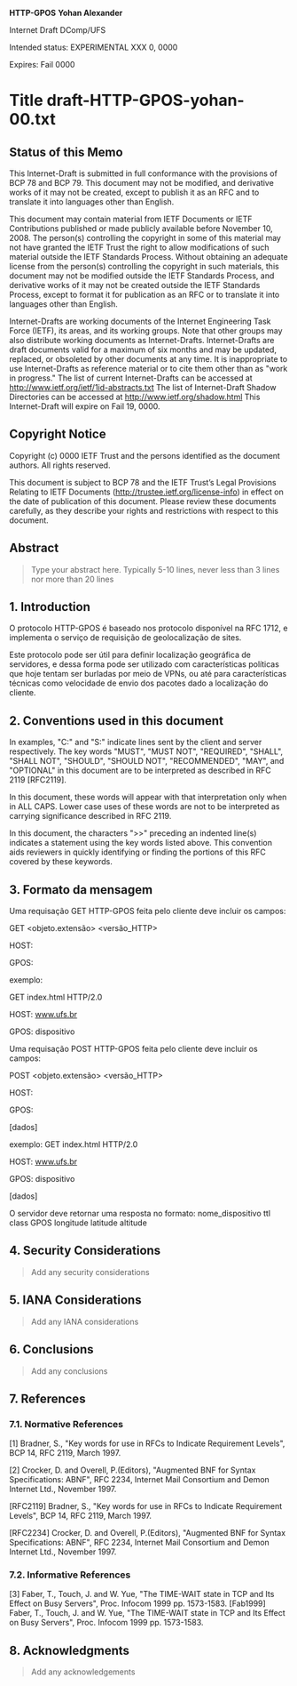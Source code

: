 **HTTP-GPOS**  **Yohan Alexander**

Internet Draft         DComp/UFS

Intended status: EXPERIMENTAL         XXX 0, 0000

Expires: Fail 0000



# Title draft-HTTP-GPOS-yohan-00.txt


## Status of this Memo

This Internet-Draft is submitted in full conformance with the provisions of BCP 78 and BCP 79.
This document may not be modified, and derivative works of it may not be created, except to publish
it as an RFC and to translate it into languages other than English.

This document may contain material from IETF Documents or IETF Contributions published or made publicly
available before November 10, 2008. The person(s) controlling the copyright in some of this material may
not have granted the IETF Trust the right to allow modifications of such material outside the IETF Standards Process.
Without obtaining an adequate license from the person(s) controlling the copyright in such materials, this document may
not be modified outside the IETF Standards Process, and derivative works of it may not be created outside the IETF
Standards Process, except to format it for publication as an RFC or to translate it into languages other than English.

Internet-Drafts are working documents of the Internet Engineering Task Force (IETF), its areas, and its working groups.
Note that other groups may also distribute working documents as Internet-Drafts.
Internet-Drafts are draft documents valid for a maximum of six months and may be updated, replaced,
or obsoleted by other documents at any time.  It is inappropriate to use Internet-Drafts as reference material or to cite
them other than as "work in progress."
The list of current Internet-Drafts can be accessed at http://www.ietf.org/ietf/1id-abstracts.txt
The list of Internet-Draft Shadow Directories can be accessed at http://www.ietf.org/shadow.html
This Internet-Draft will expire on Fail 19, 0000.

## Copyright Notice
Copyright (c) 0000 IETF Trust and the persons identified as the document authors. All rights reserved.

This document is subject to BCP 78 and the IETF Trust’s Legal Provisions Relating to IETF Documents
(http://trustee.ietf.org/license-info) in effect on the date of publication of this document. Please
review these documents carefully, as they describe your rights and restrictions with respect to this document.

## Abstract
> Type your abstract here. Typically 5-10 lines, never less than 3 lines nor more than 20 lines


## 1. Introduction
O protocolo HTTP-GPOS é baseado nos protocolo disponível na RFC 1712, e implementa o serviço de requisição de geolocalização de sites.

Este protocolo pode ser útil para definir localização geográfica de servidores, e dessa forma pode ser utilizado com características políticas que hoje tentam ser burladas por meio de VPNs, ou até para características técnicas como velocidade de envio dos pacotes dado a localização do cliente.

## 2. Conventions used in this document
In examples, "C:" and "S:" indicate lines sent by the client and server respectively.
The key words "MUST", "MUST NOT", "REQUIRED", "SHALL", "SHALL NOT", "SHOULD", "SHOULD NOT", "RECOMMENDED", "MAY", and "OPTIONAL" in this document are to be interpreted as described in RFC 2119 [RFC2119].

In this document, these words will appear with that interpretation   only when in ALL CAPS. Lower case uses of these words are not to be    interpreted as carrying significance described in RFC 2119.

In this document, the characters ">>" preceding an indented line(s)   indicates a statement using the key words listed above. This convention aids reviewers in quickly identifying or finding the portions of this RFC covered by these keywords.


## 3. Formato da mensagem

Uma requisação GET HTTP-GPOS feita pelo cliente deve incluir os campos:

GET <objeto.extensão> <versão_HTTP>

HOST:

GPOS:

exemplo:

GET index.html HTTP/2.0

HOST: www.ufs.br

GPOS: dispositivo

Uma requisação POST HTTP-GPOS feita pelo cliente deve incluir os campos:

POST <objeto.extensão> <versão_HTTP>

HOST:

GPOS:

[dados]

exemplo:
GET index.html HTTP/2.0

HOST: www.ufs.br

GPOS: dispositivo

[dados]

O servidor deve retornar uma resposta no formato: nome_dispositivo ttl class GPOS longitude latitude altitude

## 4. Security Considerations

>Add any security considerations

## 5. IANA Considerations

>Add any IANA considerations

## 6. Conclusions
> Add any conclusions

## 7. References

### 7.1. Normative References

[1]     Bradner, S., "Key words for use in RFCs to Indicate Requirement Levels", BCP 14, RFC 2119, March 1997.

[2]     Crocker, D. and Overell, P.(Editors), "Augmented BNF for Syntax Specifications: ABNF", RFC 2234, Internet Mail Consortium and
Demon Internet Ltd., November 1997.

[RFC2119]       Bradner, S., "Key words for use in RFCs to Indicate Requirement Levels", BCP 14, RFC 2119, March 1997.

[RFC2234]       Crocker, D. and Overell, P.(Editors), "Augmented BNF for Syntax Specifications: ABNF", RFC 2234, Internet Mail
Consortium and Demon Internet Ltd., November 1997.

### 7.2. Informative References

[3]     Faber, T., Touch, J. and W. Yue, "The TIME-WAIT state in TCP and Its Effect on Busy Servers", Proc. Infocom 1999 pp. 1573-1583.
[Fab1999]       Faber, T., Touch, J. and W. Yue, "The TIME-WAIT state in TCP and Its Effect on Busy Servers", Proc. Infocom 1999
pp. 1573-1583.

## 8. Acknowledgments
>Add any acknowledgements


